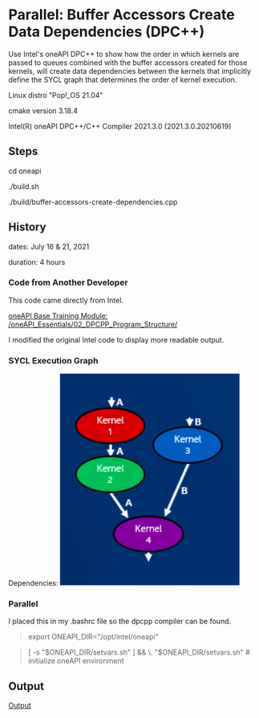# Parallel: Buffer Accessors Create Data Dependencies (DPC++)

Use Intel's oneAPI DPC++ to show how the order in which kernels are passed to queues combined with the buffer accessors created for those kernels, will create data dependencies between the kernels that implicitly define the SYCL graph that determines the order of kernel execution.

Linux distro "Pop!_OS 21.04"

cmake version 3.18.4

Intel(R) oneAPI DPC++/C++ Compiler 2021.3.0 (2021.3.0.20210619)

## Steps

cd oneapi

./build.sh

./build/buffer-accessors-create-dependencies.cpp

## History

dates: July 16 & 21, 2021

duration: 4 hours

### Code from Another Developer

This code came directly from Intel.

[oneAPI Base Training Module: /oneAPI_Essentials/02_DPCPP_Program_Structure/](https://devcloud.intel.com/oneapi/get_started/baseTrainingModules/)

I modified the original Intel code to display more readable output.

### SYCL Execution Graph

Dependencies: ![Alt](/SYCL_dependency_graph.png "Execution Order")

### Parallel

I placed this in my .bashrc file so the dpcpp compiler can be found.

> export ONEAPI_DIR="/opt/intel/oneapi"

> [ -s "$ONEAPI_DIR/setvars.sh" ] && \. "$ONEAPI_DIR/setvars.sh"  # initialize oneAPI environment

## Output

[Output](https://github.com/TallDave67/parallel-buffer-accessors-create-dependencies/blob/main/oneapi/output.txt)
